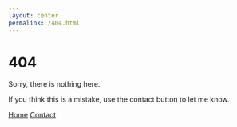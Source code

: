 ```yaml
---
layout: center
permalink: /404.html
---
```


# 404

Sorry, there is nothing here.

If you think this is a mistake, use the contact button to let me know.

    
<div class="mt3">
  <script language="javascript">
     function reportBrokenLink(){
       window.open('mailto:gediminas.rimsa@gmail.com?subject=Broken link&body=Hi, there was nothing found for this location: '+escape(window.location.href), '_blank');
     }
  </script>

  <a href="{{ site.baseurl }}/" class="button button-blue button-big">Home</a>
  <a href="javascript:reportBrokenLink()" class="button button-blue button-big">Contact</a>
</div>
